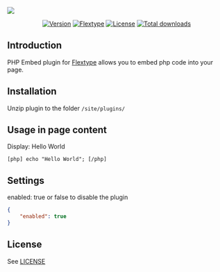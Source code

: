 ![](https://i.imgsafe.org/51/51b3ecba0a.png)

<p align="center">
<a href="https://github.com/flextype-plugins/php-embed/releases"><img alt="Version" src="https://img.shields.io/github/release/flextype-plugins/php-embed.svg?label=version"></a> <a href="https://github.com/flextype/flextype"><img src="https://img.shields.io/badge/Flextype-0.9.3-blue.svg" alt="Flextype"></a> <a href="https://github.com/flextype/flextype"><img src="https://img.shields.io/badge/license-MIT-blue.svg" alt="License"></a> <a href="https://github.com/flextype-plugins/php-embed"><img src="https://img.shields.io/github/downloads/flextype-plugins/php-embed/total.svg?colorB=blue" alt="Total downloads"></a> 
</p>

## Introduction
PHP Embed plugin for [Flextype](http://flextype.org) allows you to embed php code into your page.

## Installation
Unzip plugin to the folder `/site/plugins/`

## Usage in page content

Display: Hello World
```
[php] echo "Hello World"; [/php]
```

## Settings
enabled: true or false to disable the plugin

```json
{
    "enabled": true
}
```

## License
See [LICENSE](https://github.com/flextype-plugins/php-embed/blob/master/LICENSE)
